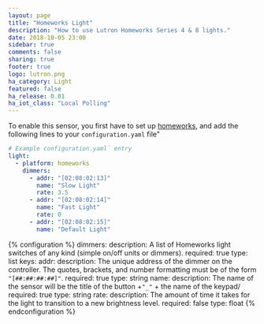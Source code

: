 ```yaml
---
layout: page
title: "Homeworks Light"
description: "How to use Lutron Homeworks Series 4 & 8 lights."
date: 2018-10-05 23:00
sidebar: true
comments: false
sharing: true
footer: true
logo: lutron.png
ha_category: Light
featured: false
ha_release: 0.01
ha_iot_class: "Local Polling"
---
```


To enable this sensor, you first have to set up [homeworks](/components/homeworks/), and add the following lines to your `configuration.yaml` file"

```yaml
# Example configuration.yaml` entry
light:
  - platform: homeworks
    dimmers:
      - addr: "[02:08:02:13]"
        name: "Slow Light"
        rate: 3.5
      - addr: "[02:08:02:14]"
        name: "Fast Light"
        rate: 0
      - addr: "[02:08:02:15]"
        name: "Default Light"
```

{% configuration %}
dimmers:
  description: A list of Homeworks light switches of any kind (simple on/off units or dimmers).
  required: true
  type: list 
  keys:
    addr:
      description: The unique address of the dimmer on the controller.  The quotes, brackets, and number formatting must be of the form `"[##:##:##:##]"`.
      required: true
      type: string
    name:
      description: The name of the sensor will be the title of the button +`"_"` + the name of the keypad/
      required: true
      type: string
    rate:
      description: The amount of time it takes for the light to transition to a new brightness level.
      required: false
      type: float
{% endconfiguration %}
